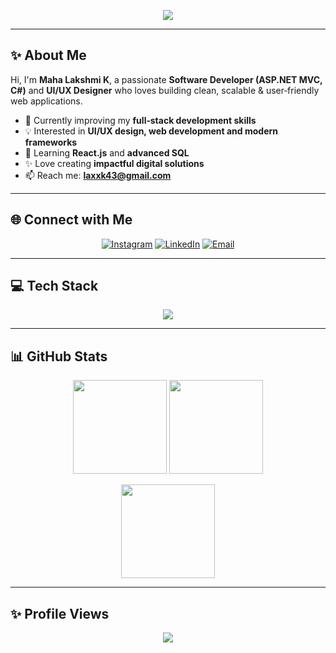 <!-- Typing animation for heading -->
<p align="center">
  <img src="https://readme-typing-svg.herokuapp.com?font=Poppins&size=28&color=00b4d8&center=true&vCenter=true&width=550&lines=Hi+👋,+I'm+Maha+Lakshmi+K;Software+Developer+(ASP.NET+MVC,+C#);UI/UX+Designer+%7C+Web+Designer;Passionate+about+Full+Stack+Development!" />
</p>

---

## ✨ About Me  

Hi, I'm **Maha Lakshmi K**, a passionate **Software Developer (ASP.NET MVC, C#)** and **UI/UX Designer** who loves building clean, scalable & user‑friendly web applications.  

- 🔭 Currently improving my **full‑stack development skills**  
- 💡 Interested in **UI/UX design, web development and modern frameworks**  
- 🌱 Learning **React.js** and **advanced SQL**  
- ✨ Love creating **impactful digital solutions**  
- 📫 Reach me: **laxxk43@gmail.com**  

---

## 🌐 Connect with Me  

<p align="center">
  <a href="https://instagram.com/beautyy_fool_05"><img src="https://img.shields.io/badge/Instagram-%23E4405F.svg?logo=Instagram&logoColor=white" alt="Instagram" /></a>
  <a href="https://www.linkedin.com/in/maha-lakshmi-k-96682a36b/"><img src="https://img.shields.io/badge/LinkedIn-%230077B5.svg?logo=linkedin&logoColor=white" alt="LinkedIn" /></a>
  <a href="mailto:laxxk43@gmail.com"><img src="https://img.shields.io/badge/Email-D14836?logo=gmail&logoColor=white" alt="Email" /></a>
</p>

---

## 💻 Tech Stack  

<p align="center">
<img src="https://skillicons.dev/icons?i=cs,dotnet,html,css,js,react,php,java,mysql,figma,xd,photoshop,github&theme=dark" />
</p>

---

## 📊 GitHub Stats  

<p align="center">
  <img src="https://github-readme-stats.vercel.app/api?username=mahalakshmi-005&theme=tokyonight&hide_border=false&show_icons=true" height="150" />
  <img src="https://streak-stats.demolab.com?user=mahalakshmi-005&theme=tokyonight&hide_border=false" height="150" />
</p>

<p align="center">
  <img src="https://github-readme-stats.vercel.app/api/top-langs/?username=mahalakshmi-005&theme=tokyonight&hide_border=false&layout=compact" height="150" />
</p>

---

## ✨ Profile Views  

<p align="center">
  <img src="https://visitcount.itsvg.in/api?id=mahalakshmi-005&icon=6&color=6" />
</p>

